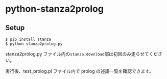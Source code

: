 # python-stanza2prolog

## Setup

```
$ pip install stanza
$ python stanza2prolog.py
```

stanza2prolog.py ファイル内の`stanza.download`部は初回のみ走らせてください。

実行後、test_prolog.pl ファイル内で prolog の述語一覧を確認できます。
